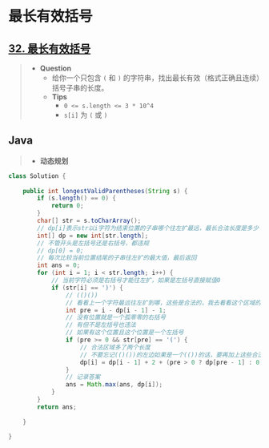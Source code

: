 # 最长有效括号

## [32. 最长有效括号](https://leetcode.cn/problems/longest-valid-parentheses/)

> - **Question**
>   - 给你一个只包含 `(` 和 `)` 的字符串，找出最长有效（格式正确且连续）括号子串的长度。
>   - **Tips**
>     - `0 <= s.length <= 3 * 10^4`
>     - `s[i]` 为 `(` 或 `)`

## Java

> - **动态规划**

```java
class Solution {
    
    public int longestValidParentheses(String s) {
        if (s.length() == 0) {
            return 0;
        }
        char[] str = s.toCharArray();
        // dp[i]表示str以i字符为结束位置的子串哪个往左扩最远，最长合法长度是多少
        int[] dp = new int[str.length];
        // 不管开头是左括号还是右括号，都违规
        // dp[0] = 0;
        // 每次比较当前位置结尾的子串往左扩的最大值，最后返回
        int ans = 0;
        for (int i = 1; i < str.length; i++) {
            // 当前字符必须是右括号才能往左扩，如果是左括号直接赋值0
            if (str[i] == ')') {
                // (()())
                // 看看上一个字符最远往左扩到哪，这些是合法的，我去看看这个区域的再前面一个位置
                int pre = i - dp[i - 1] - 1;
                // 没有位置就是一个孤零零的右括号
                // 有但不是左括号也违法
                // 如果有这个位置且这个位置是一个左括号
                if (pre >= 0 && str[pre] == '(') {
                    // 合法区域多了两个长度
                    // 不要忘记(()())的左边如果是一个(())的话，要再加上这些合法长度，但记得越界判断
                    dp[i] = dp[i - 1] + 2 + (pre > 0 ? dp[pre - 1] : 0);
                }
                // 记录答案
                ans = Math.max(ans, dp[i]);
            }
        }
        return ans;
        
    }
    
}
```
